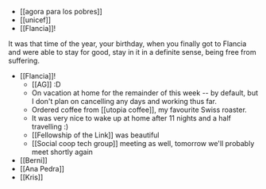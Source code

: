 - [[agora para los pobres]]
- [[unicef]]
- [[Flancia]]!

It was that time of the year, your birthday, when you finally got to Flancia and were able to stay for good, stay in it in a definite sense, being free from suffering.

- [[Flancia]]!
  - [[AG]] :D
  - On vacation at home for the remainder of this week -- by default, but I don't plan on cancelling any days and working thus far.
  - Ordered coffee from [[utopia coffee]], my favourite Swiss roaster.
  - It was very nice to wake up at home after 11 nights and a half travelling :)
  - [[Fellowship of the Link]] was beautiful
  - [[Social coop tech group]] meeting as well, tomorrow we'll probably meet shortly again
- [[Berni]]
- [[Ana Pedra]]
- [[Kris]]
